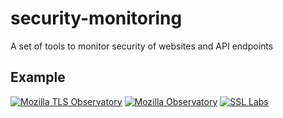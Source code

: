 # security-monitoring
A set of tools to monitor security of websites and API endpoints

## Example
[![Mozilla TLS Observatory](https://github.com/franziskuskiefer/security-monitoring/workflows/Mozilla%20TLS%20Observatory/badge.svg)](https://github.com/franziskuskiefer/security-monitoring/actions?query=workflow%3A%22Mozilla+TLS+Observatory%22)
[![Mozilla Observatory](https://github.com/franziskuskiefer/security-monitoring/workflows/Mozilla%20Observatory/badge.svg)](https://github.com/franziskuskiefer/security-monitoring/actions?query=workflow%3A%22Mozilla+Observatory%22)
[![SSL Labs](https://github.com/franziskuskiefer/security-monitoring/workflows/SSL%20Labs/badge.svg)](https://github.com/franziskuskiefer/security-monitoring/actions?query=workflow%3A%22SSL+Labs%22)
